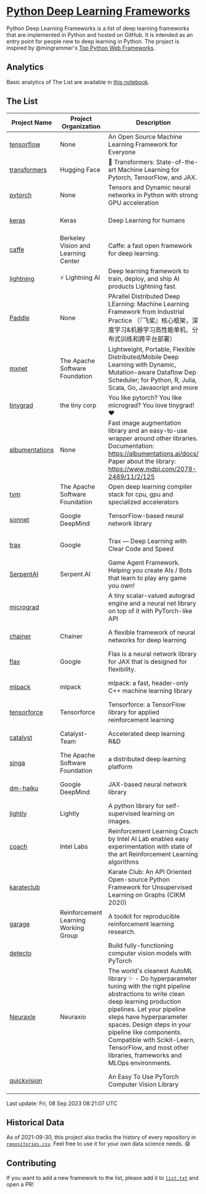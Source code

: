 # [Python Deep Learning Frameworks](https://www.github.com/shimst3r/python-deep-learning-frameworks)

Python Deep Learning Frameworks is a list of deep learning frameworks that are implemented in Python and hosted on GitHub. It is intended as an entry point for people new to deep learning in Python. The project is inspired by @mingrammer's [Top Python Web Frameworks](https://github.com/mingrammer/python-web-framework-stars).

## Analytics

Basic analytics of The List are available in [this notebook](./notebooks/development_over_time.ipynb).

## The List

| Project Name | Project Organization | Description | Stars | Forks | Open Issues | Last Commit |
| ------------ | -------------------- | ----------- | ----: | ----: | ----------: | ----------- |
| [tensorflow](https://tensorflow.org) | None | An Open Source Machine Learning Framework for Everyone | 177462 | 88893 | 2083 | 0 day(s) ago |
| [transformers](https://huggingface.co/transformers) | Hugging Face | 🤗 Transformers: State-of-the-art Machine Learning for Pytorch, TensorFlow, and JAX. | 111476 | 22131 | 777 | 0 day(s) ago |
| [pytorch](https://pytorch.org) | None | Tensors and Dynamic neural networks in Python with strong GPU acceleration | 70546 | 19375 | 12568 | 0 day(s) ago |
| [keras](http://keras.io/) | Keras | Deep Learning for humans | 59149 | 19395 | 374 | 0 day(s) ago |
| [caffe](http://caffe.berkeleyvision.org/) | Berkeley Vision and Learning Center | Caffe: a fast open framework for deep learning. | 33540 | 18974 | 1180 | 1 day(s) ago |
| [lightning](https://lightning.ai) | ⚡️ Lightning AI  | Deep learning framework to train, deploy, and ship AI products Lightning fast. | 24577 | 3012 | 718 | 0 day(s) ago |
| [Paddle](http://www.paddlepaddle.org/) | None | PArallel Distributed Deep LEarning: Machine Learning Framework from Industrial Practice （『飞桨』核心框架，深度学习&机器学习高性能单机、分布式训练和跨平台部署） | 20819 | 5310 | 2090 | 0 day(s) ago |
| [mxnet](https://mxnet.apache.org) | The Apache Software Foundation | Lightweight, Portable, Flexible Distributed/Mobile Deep Learning with Dynamic, Mutation-aware Dataflow Dep Scheduler; for Python, R, Julia, Scala, Go, Javascript and more | 20540 | 6880 | 2005 | 0 day(s) ago |
| [tinygrad](https://github.com/tinygrad/tinygrad) | the tiny corp | You like pytorch? You like micrograd? You love tinygrad! ❤️  | 19305 | 2473 | 91 | 0 day(s) ago |
| [albumentations](https://albumentations.ai) | None | Fast image augmentation library and an easy-to-use wrapper around other libraries. Documentation:  https://albumentations.ai/docs/ Paper about the library: https://www.mdpi.com/2078-2489/11/2/125 | 12513 | 1529 | 385 | 0 day(s) ago |
| [tvm](https://tvm.apache.org/) | The Apache Software Foundation | Open deep learning compiler stack for cpu, gpu and specialized accelerators | 10285 | 3176 | 745 | 0 day(s) ago |
| [sonnet](https://sonnet.dev/) | Google DeepMind | TensorFlow-based neural network library | 9605 | 1360 | 35 | 0 day(s) ago |
| [trax](https://github.com/google/trax) | Google | Trax — Deep Learning with Clear Code and Speed | 7709 | 808 | 114 | 0 day(s) ago |
| [SerpentAI](http://serpent.ai) | Serpent.AI | Game Agent Framework. Helping you create AIs / Bots that learn to play any game you own! | 6564 | 784 | 2 | 0 day(s) ago |
| [micrograd](https://github.com/karpathy/micrograd) |  | A tiny scalar-valued autograd engine and a neural net library on top of it with PyTorch-like API | 6122 | 750 | 28 | 0 day(s) ago |
| [chainer](https://chainer.org) | Chainer | A flexible framework of neural networks for deep learning | 5821 | 1401 | 12 | 0 day(s) ago |
| [flax](https://flax.readthedocs.io) | Google | Flax is a neural network library for JAX that is designed for flexibility. | 4668 | 534 | 172 | 0 day(s) ago |
| [mlpack](https://www.mlpack.org/) | mlpack | mlpack: a fast, header-only C++ machine learning library | 4514 | 1521 | 28 | 0 day(s) ago |
| [tensorforce](https://github.com/tensorforce/tensorforce) | Tensorforce | Tensorforce: a TensorFlow library for applied reinforcement learning | 3246 | 545 | 35 | 1 day(s) ago |
| [catalyst](https://catalyst-team.com) | Catalyst-Team | Accelerated deep learning R&D | 3169 | 398 | 4 | 2 day(s) ago |
| [singa](https://github.com/apache/singa) | The Apache Software Foundation | a distributed deep learning platform | 2934 | 1048 | 52 | 0 day(s) ago |
| [dm-haiku](https://dm-haiku.readthedocs.io) | Google DeepMind | JAX-based neural network library | 2594 | 218 | 114 | 1 day(s) ago |
| [lightly](https://docs.lightly.ai/self-supervised-learning/) | Lightly | A python library for self-supervised learning on images. | 2480 | 212 | 91 | 1 day(s) ago |
| [coach](https://intellabs.github.io/coach/) | Intel Labs | Reinforcement Learning Coach by Intel AI Lab enables easy experimentation with state of the art Reinforcement Learning algorithms | 2268 | 456 | 90 | 2 day(s) ago |
| [karateclub](https://karateclub.readthedocs.io) |  | Karate Club: An API Oriented Open-source Python Framework for Unsupervised Learning on Graphs (CIKM 2020) | 1969 | 231 | 7 | 2 day(s) ago |
| [garage](https://github.com/rlworkgroup/garage) | Reinforcement Learning Working Group | A toolkit for reproducible reinforcement learning research. | 1728 | 297 | 233 | 2 day(s) ago |
| [detecto](https://detecto.readthedocs.io/) |  | Build fully-functioning computer vision models with PyTorch | 599 | 109 | 45 | 7 day(s) ago |
| [Neuraxle](https://www.neuraxle.org/) | Neuraxio | The world's cleanest AutoML library ✨ - Do hyperparameter tuning with the right pipeline abstractions to write clean deep learning production pipelines. Let your pipeline steps have hyperparameter spaces. Design steps in your pipeline like components. Compatible with Scikit-Learn, TensorFlow, and most other libraries, frameworks and MLOps environments. | 580 | 60 | 30 | 10 day(s) ago |
| [quickvision](https://github.com/oke-aditya/quickvision) |  | An Easy To Use PyTorch Computer Vision Library | 50 | 4 | 20 | 114 day(s) ago |

Last update: Fri, 08 Sep 2023 08:21:07 UTC

## Historical Data

As of 2021-09-30, this project also tracks the history of every repository in [`repositories.csv`](./repositories.csv). Feel free to use it for your own data science needs. :smile:

## Contributing

If you want to add a new framework to the list, please add it to [`list.txt`](./python-deep-learning-frameworks/list.txt) and open a PR!